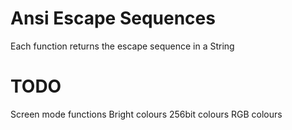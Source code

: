 # Ansi Escape Sequences
Each function returns the escape sequence in a String

# TODO
Screen mode functions
Bright colours
256bit colours
RGB colours